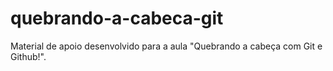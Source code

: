 # quebrando-a-cabeca-git
Material de apoio desenvolvido para a aula "Quebrando a cabeça com Git e Github!".
